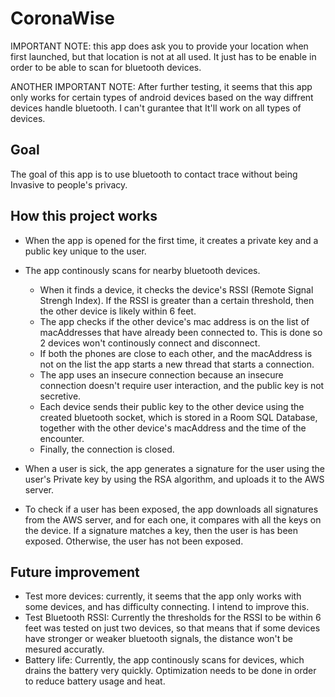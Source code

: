 # CoronaWise
IMPORTANT NOTE: this app does ask you to provide your location when first launched, but that location is not at all used. It just has to be enable in order to be able to scan for bluetooth devices. 

ANOTHER IMPORTANT NOTE: After further testing, it seems that this app only works for certain types of android devices based on the way diffrent devices handle bluetooth. I can't gurantee that It'll work on all types of devices. 

## Goal

The goal of this app is to use bluetooth to contact trace without being Invasive to people's privacy. 


## How this project works

* When the app is opened for the first time, it creates a private key and a public key unique to the user. 

* The app continously scans for nearby bluetooth devices. 
  * When it finds a device, it checks the device's RSSI (Remote Signal Strengh Index). If the RSSI is greater than a certain threshold, then the other device is likely within 6 feet.
  * The app checks if the other device's mac address is on the list of macAddresses that have already been connected to. This is done so 2 devices won't continously connect and disconnect. 
  * If both the phones are close to each other, and the macAddress is not on the list the app starts a new thread that starts a connection. 
  * The app uses an insecure connection because an insecure connection doesn't require user interaction, and the public key is not secretive. 
  * Each device sends their public key to the other device using the created bluetooth socket, which is stored in a Room SQL Database, together with the other device's macAddress and the time of the encounter. 
  * Finally, the connection is closed.

* When a user is sick, the app generates a signature for the user using the user's Private key by using the RSA algorithm, and uploads it to the AWS server. 

* To check if a user has been exposed, the app downloads all signatures from the AWS server, and for each one, it compares with all the keys on the device. If a signature matches a key, then the user is has been exposed. Otherwise, the user has not been exposed. 

## Future improvement

* Test more devices: currently, it seems that the app only works with some devices, and has difficulty connecting. I intend to improve this. 
* Test Bluetooth RSSI: Currently the thresholds for the RSSI to be within 6 feet was tested on just two devices, so that means that if some devices have stronger or weaker bluetooth signals, the distance won't be mesured accuratly. 
* Battery life: Currently, the app continously scans for devices, which drains the battery very quickly. Optimization needs to be done in order to reduce battery usage and heat. 
